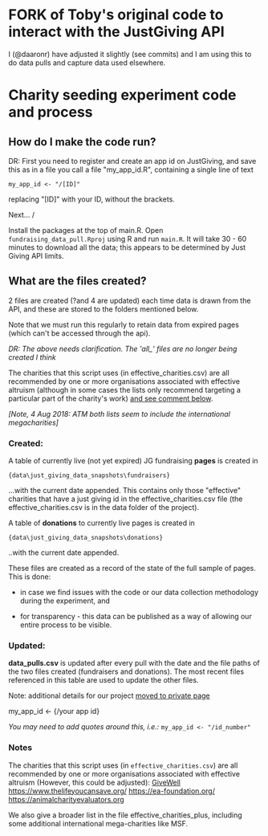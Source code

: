 # FORK of Toby's original code to interact with the JustGiving API

I (@daaronr) have adjusted it slightly (see commits) and I am using this to do data pulls and capture data used elsewhere.

# Charity seeding experiment code and process

## How do I make the code run?

DR: First you need to register and create an app id on JustGiving, and save this as in a file you call
a file "my_app_id.R", containing a single line of text
```
my_app_id <- "/[ID]"
```
replacing "[ID]" with your ID, without the brackets.

Next...
/

Install the packages at the top of main.R.
Open `fundraising_data_pull.Rproj`  using R and run `main.R`.
It will take 30 - 60 minutes to download all the data; this appears to be determined by Just Giving API limits.

## What are the files created?
2 files are created (?and 4 are updated) each time data is drawn from the API, and these are stored to the folders mentioned below.

Note that we must run this regularly to retain data from expired pages (which can't be accessed through the api).

*DR: The above needs clarification. The 'all_' files are no longer being created I think*

The charities that this script uses (in effective_charities.csv) are all recommended by one or more organisations associated with effective altruism (although in some cases the lists only recommend targeting a particular part of the charity's work) [and see comment below](#notes).


*[Note, 4 Aug 2018: ATM both lists seem to include the international megacharities]*

### Created:
A table of currently live (not yet expired) JG fundraising **pages** is created in
```
{data\just_giving_data_snapshots\fundraisers}
```
...with the current date appended. This contains only those "effective" charities that have a just giving id in the effective_charities.csv file (the effective_charities.csv is in the data folder of the project).

A table of **donations** to currently live pages is created in
```
{data\just_giving_data_snapshots\donations}
```
..with the current date appended.

These files are created as a record of the state of the full sample of pages. This is done:

* in case we find issues with the code or our data collection methodology during the experiment, and

* for transparency - this data can be published as a way of allowing our entire process to be visible.


### Updated:
**data_pulls.csv** is updated after every pull with the date and the file paths of the two files created (fundraisers and donations). The most recent files referenced in this table are used to update the other files.

Note: additional details for our project [moved to private page](https://github.com/daaronr/sponsorship_design_analysis/tree/master/preregistration_plans_notes)

my_app_id <- {/your app id}

*You may need to add quotes around this, i.e.:* `my_app_id <- "/id_number"`


### Notes

The charities that this script uses (in `effective_charities.csv`) are all recommended by one or more organisations associated with effective altruism (However, this could be adjusted):
[GiveWell](https://www.givewell.org/)
https://www.thelifeyoucansave.org/
https://ea-foundation.org/
https://animalcharityevaluators.org


We also give a broader list in the file effective_charities_plus, including some additional international mega-charities like MSF.



